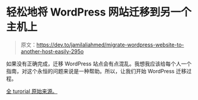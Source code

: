 # 轻松地将 WordPress 网站迁移到另一个主机上

> 原文：<https://dev.to/jamilaliahmed/migrate-wordpress-website-to-another-host-easily-295o>

如果没有正确完成，迁移 WordPress 站点会有点混乱。我想我应该给每个人一个指南，对这个永恒的问题来说是一种帮助。所以，让我们开始 WordPress 迁移过程。

[全 turorial 原始来源。](https://www.cloudways.com/blog/migrate-wordpress-to-another-host/)